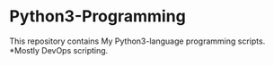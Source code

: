 # Python3-Programming
This repository contains My Python3-language programming scripts.  
*Mostly DevOps scripting.
